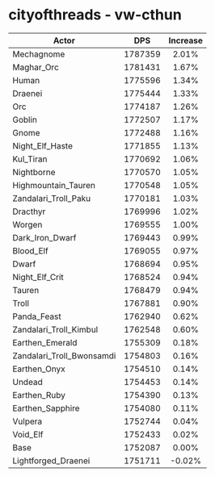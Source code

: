 # cityofthreads - vw-cthun
| Actor | DPS | Increase |
|---|:---:|:---:|
|Mechagnome|1787359|2.01%|
|Maghar_Orc|1781431|1.67%|
|Human|1775596|1.34%|
|Draenei|1775444|1.33%|
|Orc|1774187|1.26%|
|Goblin|1772507|1.17%|
|Gnome|1772488|1.16%|
|Night_Elf_Haste|1771855|1.13%|
|Kul_Tiran|1770692|1.06%|
|Nightborne|1770570|1.05%|
|Highmountain_Tauren|1770548|1.05%|
|Zandalari_Troll_Paku|1770181|1.03%|
|Dracthyr|1769996|1.02%|
|Worgen|1769555|1.00%|
|Dark_Iron_Dwarf|1769443|0.99%|
|Blood_Elf|1769055|0.97%|
|Dwarf|1768694|0.95%|
|Night_Elf_Crit|1768524|0.94%|
|Tauren|1768479|0.94%|
|Troll|1767881|0.90%|
|Panda_Feast|1762940|0.62%|
|Zandalari_Troll_Kimbul|1762548|0.60%|
|Earthen_Emerald|1755309|0.18%|
|Zandalari_Troll_Bwonsamdi|1754803|0.16%|
|Earthen_Onyx|1754510|0.14%|
|Undead|1754453|0.14%|
|Earthen_Ruby|1754390|0.13%|
|Earthen_Sapphire|1754080|0.11%|
|Vulpera|1752744|0.04%|
|Void_Elf|1752433|0.02%|
|Base|1752087|0.00%|
|Lightforged_Draenei|1751711|-0.02%|
